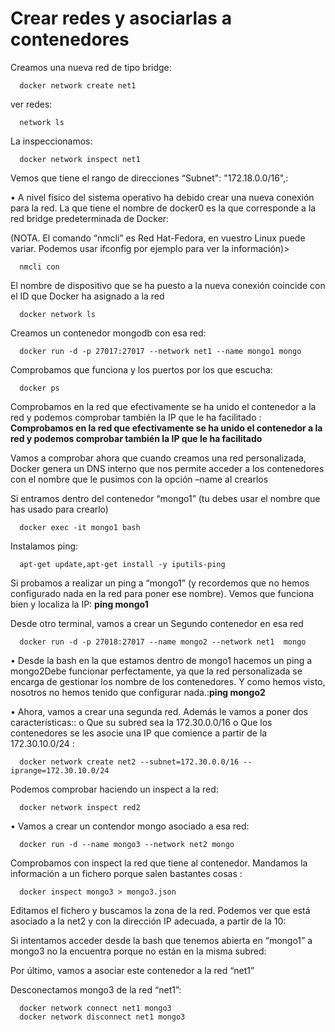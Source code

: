 <div style="vertical-aligh: center;"> 

# Crear redes y asociarlas a contenedores  


<p>Creamos una nueva red de tipo bridge:</p>

```
  docker network create net1
``` 

<p>ver redes: <strong></strong></p>

```
  network ls
``` 

<p>La inspeccionamos:</p>

```
  docker network inspect net1
``` 
<p>Vemos que tiene el rango de direcciones “Subnet": "172.18.0.0/16",: <strong></strong></p>
<p>• A nivel físico del sistema operativo ha debido crear una nueva conexión para la red. La que tiene el nombre de docker0 es la que corresponde a
la red bridge predeterminada de Docker: </p>
<p>(NOTA. El comando “nmcli” es Red Hat-Fedora, en vuestro Linux puede variar. Podemos usar ifconfig por ejemplo para ver la información)></p>

```
  nmcli con
``` 

<p>El nombre de dispositivo que se ha puesto a la nueva conexión coincide  con el ID que Docker ha asignado a la red</p>

```
  docker network ls
```    
   
<p>Creamos un contenedor mongodb con esa red:</p>

```
  docker run -d -p 27017:27017 --network net1 --name mongo1 mongo
``` 

<p>Comprobamos que funciona y los puertos por los que escucha:</p>

```
  docker ps
``` 

<p>Comprobamos en la red que efectivamente se ha unido el contenedor a  la red y podemos comprobar también la IP que le ha facilitado
: <strong>Comprobamos en la red que efectivamente se ha unido el contenedor a la red y podemos comprobar también la IP que le ha facilitado </strong></p>
<p>Vamos a comprobar ahora que cuando creamos una red personalizada,   Docker genera un DNS interno que nos permite acceder a los
contenedores con el nombre que le pusimos con la opción –name al  crearlos </p>
   
<p>Si entramos dentro del contenedor “mongo1” (tu debes usar el nombre que has usado para crearlo)</p>

```
  docker exec -it mongo1 bash
``` 
<p>Instalamos ping:</p>

```
  apt-get update,apt-get install -y iputils-ping
``` 
<p>Si probamos a realizar un ping a “mongo1” (y recordemos que no hemos configurado nada en la red para poner ese nombre). Vemos que  funciona bien y localiza la IP: <strong>ping mongo1</strong></p>
<p>Desde otro terminal, vamos a crear un Segundo contenedor en esa red</p>

```
  docker run -d -p 27018:27017 --name mongo2 --network net1  mongo
``` 

<p>• Desde la bash en la que estamos dentro de mongo1 hacemos un ping a mongo2Debe funcionar perfectamente, ya que la red personalizada se encarga
de gestionar los nombre de los contenedores. Y como hemos visto, nosotros no hemos tenido que configurar nada.:<strong>ping mongo2</strong></p>
<p>• Ahora, vamos a crear una segunda red. Además le vamos a poner dos características::
o Que su subred sea la 172.30.0.0/16 o Que los contenedores se les asocie una IP que comience a partir  de la 172.30.10.0/24 :</p>

```
  docker network create net2 --subnet=172.30.0.0/16 --iprange=172.30.10.0/24
``` 
<p>Podemos comprobar haciendo un inspect a la red: </p>

```
  docker network inspect red2
``` 
<p>• Vamos a crear un contendor mongo asociado a esa red:</p>

```
  docker run -d --name mongo3 --network net2 mongo
``` 

<p>Comprobamos con inspect la red que tiene al contenedor. Mandamos la información a un fichero porque salen bastantes cosas :</p>

```
  docker inspect mongo3 > mongo3.json
``` 

<p>Editamos el fichero y buscamos la zona de la red. Podemos ver que está  asociado a la net2 y con la dirección IP adecuada, a partir de la 10: </p>
<p>Si intentamos acceder desde la bash que tenemos abierta en “mongo1”   a mongo3 no la encuentra porque no están en la misma subred: </p>
<p>Por último, vamos a asociar este contenedor a la red “net1”
<p>Desconectamos mongo3 de la red “net1”: </p>

```
  docker network connect net1 mongo3
  docker network disconnect net1 mongo3
``` 

 </div>


